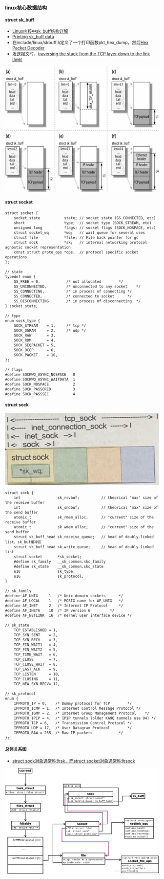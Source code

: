 ### linux核心数据结构

#### struct sk_buff
* [Linux内核中sk_buff结构详解](https://www.jianshu.com/p/3738da62f5f6)
* [Printing sk_buff data](https://olegkutkov.me/2019/10/17/printing-sk_buff-data)
* 在include/linux/skbuff.h定义了一个打印函数pkt_hex_dump，然后[Hex Packet Decoder](https://hpd.gasmi.net/)
* 发送报文时，[traversing the stack from the TCP layer down to the link layer](http://www.embeddedlinux.org.cn/linux_net/0596002556/understandlni-CHP-2-SECT-1.html)

![img](../images/struct-skb-buff.jpg)

#### struct socket
```
struct socket {
    socket_state           state; // socket state (SS_CONNECTED, etc)
    short                  type;  // socket type (SOCK_STREAM, etc)
    unsigned long          flags; // socket flags (SOCK_NOSPACE, etc)
    struct socket_wq       *wq;   // wait queue for several uses
    struct file            *file; // File back pointer for gc
    struct sock            *sk;   // internal networking protocol agnostic socket representation
    const struct proto_ops *ops;  // protocol specific socket operations
};

// state
typedef enum {
	SS_FREE = 0,            /* not allocated		*/
	SS_UNCONNECTED,         /* unconnected to any socket	*/
	SS_CONNECTING,          /* in process of connecting	*/
	SS_CONNECTED,           /* connected to socket		*/
	SS_DISCONNECTING        /* in process of disconnecting	*/
} socket_state;

// type
enum sock_type {
	SOCK_STREAM    = 1,     /* tcp */
	SOCK_DGRAM     = 2,     /* udp */
	SOCK_RAW       = 3,
	SOCK_RDM       = 4,
	SOCK_SEQPACKET = 5,
	SOCK_DCCP      = 6,
	SOCK_PACKET    = 10,
};

// flags
#define SOCKWQ_ASYNC_NOSPACE   0
#define SOCKWQ_ASYNC_WAITDATA  1
#define SOCK_NOSPACE           2
#define SOCK_PASSCRED          3
#define SOCK_PASSSEC           4
```

#### struct sock
![img](../images/struct_sock.jpg)
```
struct sock {
    int                 sk_rcvbuf;          // theorical "max" size of the receive buffer
    int                 sk_sndbuf;          // theorical "max" size of the send buffer
    atomic_t            sk_rmem_alloc;      // "current" size of the receive buffer
    atomic_t            sk_wmem_alloc;      // "current" size of the send buffer
    struct sk_buff_head sk_receive_queue;   // head of doubly-linked list，sk_buf缓冲区
    struct sk_buff_head sk_write_queue;     // head of doubly-linked list
    struct socket       *sk_socket;
    #define sk_family   __sk_common.skc_family
    #define sk_state    __sk_common.skc_state
    u16                 sk_type;
    u16                 sk_protocol;
}

// sk_family
#define AF_UNIX     1   /* Unix domain sockets 		*/
#define AF_LOCAL    1   /* POSIX name for AF_UNIX	*/
#define AF_INET     2   /* Internet IP Protocol 	*/
#define AF_INET6    10  /* IP version 6			*/
#define AF_NETLINK  16  /* Kernel user interface device */

// sk_state
	TCP_ESTABLISHED = 1,
	TCP_SYN_SENT    = 2,
	TCP_SYN_RECV    = 3,
	TCP_FIN_WAIT1   = 4,
	TCP_FIN_WAIT2   = 5,
	TCP_TIME_WAIT   = 6,
	TCP_CLOSE       = 7,
	TCP_CLOSE_WAIT  = 8,
	TCP_LAST_ACK    = 9,
	TCP_LISTEN      = 10,
	TCP_CLOSING     = 11,
	TCP_NEW_SYN_RECV= 12,

// sk_protocol
enum {
    IPPROTO_IP = 0,    /* Dummy protocol for TCP		*/
    IPPROTO_ICMP = 1,  /* Internet Control Message Protocol	*/
    IPPROTO_IGMP = 2,  /* Internet Group Management Protocol	*/
    IPPROTO_IPIP = 4,  /* IPIP tunnels (older KA9Q tunnels use 94) */
    IPPROTO_TCP = 6,   /* Transmission Control Protocol	*/
    IPPROTO_UDP = 17,  /* User Datagram Protocol		*/
    IPPROTO_RAW = 255, /* Raw IP packets			*/
};
```

#### 总体关系图
* [struct sock对象通常称为sk，而struct socket对象通常称为sock](https://blog.csdn.net/panhewu9919/article/details/113920290)

![img](../images/tast_struct-skb_buff.png)
